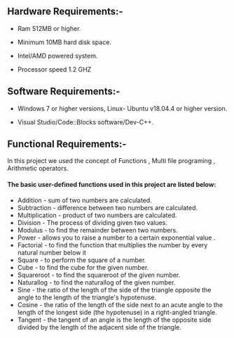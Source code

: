 ## Hardware Requirements:-
*  Ram 512MB or higher.

*  Minimum 10MB hard disk space.

*  Intel/AMD powered system.

*  Processor speed 1.2 GHZ

## Software Requirements:-
*  Windows 7 or higher versions, Linux- Ubuntu v18.04.4 or higher version.

*  Visual Studio/Code::Blocks software/Dev-C++.

## Functional Requirements:-

In this project we used the concept of  Functions , Multi file programing , Arithmetic operators. 

#### The basic user-defined functions used in this project are listed below:

*  Addition - sum of two numbers are calculated.
*  Subtraction - difference between two numbers are calculated.
*  Multiplication - product of two numbers are calculated.
*  Division - The process of dividing given two values.
*  Modulus - to find the remainder between two numbers.
*  Power - allows you to raise a number to a certain exponential value .
*  Factorial - to find the function that multiplies the number by every natural number below it
*  Square - to perform the square of a number.
*  Cube - to find the cube for the given number.
*  Squareroot - to find the squareroot of the given number. 
*  Naturallog - to find the naturallog of the given number.
*  Sine - the ratio of the length of the side of the triangle opposite the angle to the length of the triangle's hypotenuse.
*  Cosine - the ratio of the length of the side next to an acute angle to the length of the longest side (the hypotenuse) in a right-angled triangle.
*  Tangent - the tangent of an angle is the length of the opposite side divided by the length of the adjacent side of the triangle. 

